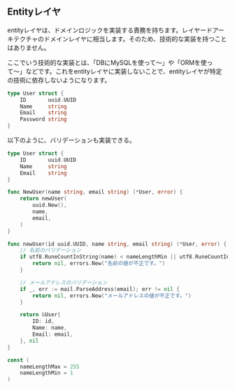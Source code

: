 ## Entityレイヤ

entityレイヤは、ドメインロジックを実装する責務を持ちます。レイヤードアーキテクチャのドメインレイヤに相当します。そのため、技術的な実装を持つことはありません。

ここでいう技術的な実装とは、「DBにMySQLを使って〜」や「ORMを使って〜」などです。これをentityレイヤに実装しないことで、entityレイヤが特定の技術に依存しないようになります。

```go
type User struct {
	ID       uuid.UUID
	Name     string
	Email    string
	Password string
}
```

以下のように、バリデーションも実装できる。

```go
type User struct {
	ID       uuid.UUID
	Name     string
	Email    string
}

func NewUser(name string, email string) (*User, error) {
    return newUser(
        uuid.New(),
        name,
        email,
    )
}

func newUser(id uuid.UUID, name string, email string) (*User, error) {
    // 名前のバリデーション
    if utf8.RuneCountInString(name) < nameLengthMin || utf8.RuneCountInString(name) > nameLengthMax {
        return nil, errors.New("名前の値が不正です。")
    }

    // メールアドレスのバリデーション
    if _, err := mail.ParseAddress(email); err != nil {
        return nil, errors.New("メールアドレスの値が不正です。")
    }

    return &User{
        ID: id,
        Name: name,
        Email: email,
    }, nil
}

const (
	nameLengthMax = 255
	nameLengthMin = 1
)
```
